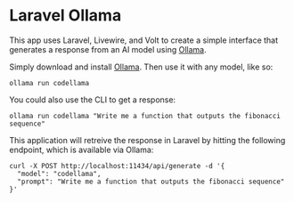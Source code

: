 # Laravel Ollama

This app uses Laravel, Livewire, and Volt to create a simple interface that generates a response from an AI model using [Ollama](https://ollama.com/).

Simply download and install [Ollama](https://ollama.com/). Then use it with any model, like so:

```
ollama run codellama
```

You could also use the CLI to get a response:

```
ollama run codellama "Write me a function that outputs the fibonacci sequence"
```

This application will retreive the response in Laravel by hitting the following endpoint, which is available via Ollama:

```
curl -X POST http://localhost:11434/api/generate -d '{
  "model": "codellama",
  "prompt": "Write me a function that outputs the fibonacci sequence"
}'
```